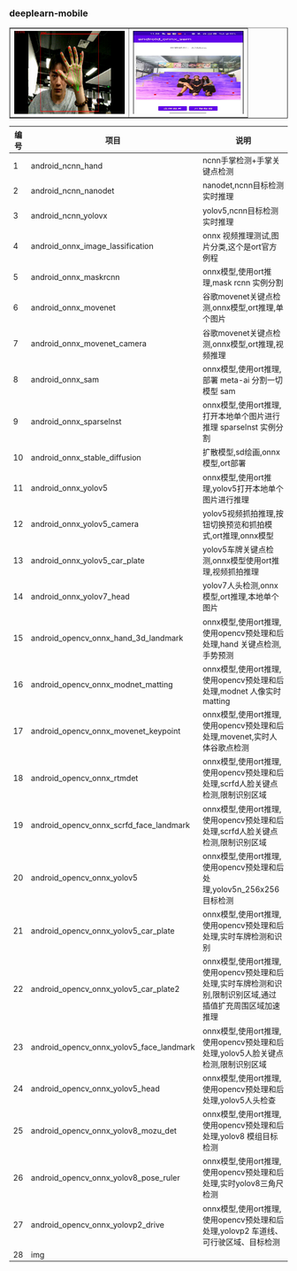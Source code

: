 <div class="container">
<div class="row">
<h3>deeplearn-mobile</h3>	
</div>

<table border="1">
  <tr>
<th><img src="img/p2.gif" width="200" height="150"></th>
        <th><img src="img/p3.png" width="200" height="150"></th>
  </tr>

</table>
  
<div class="row">
<div class="span4">
<table class="table">
<thead>
<tr>
<th>
编号
</th>
<th>
项目
</th>
<th>
说明
</th>
</tr>
</thead>
<tbody>
<tr><td>1</td><td>android_ncnn_hand</td><td>ncnn手掌检测+手掌关键点检测</td></tr>
<tr><td>2</td><td>android_ncnn_nanodet</td><td>nanodet,ncnn目标检测实时推理</td></tr>
<tr><td>3</td><td>android_ncnn_yolovx</td><td>yolov5,ncnn目标检测实时推理</td></tr>
<tr><td>4</td><td>android_onnx_image_lassification</td><td>onnx 视频推理测试,图片分类,这个是ort官方例程</td></tr>
<tr><td>5</td><td>android_onnx_maskrcnn</td><td>onnx模型,使用ort推理,mask rcnn 实例分割</td></tr>
<tr><td>6</td><td>android_onnx_movenet</td><td>谷歌movenet关键点检测,onnx模型,ort推理,单个图片</td></tr>
<tr><td>7</td><td>android_onnx_movenet_camera</td><td>谷歌movenet关键点检测,onnx模型,ort推理,视频推理</td></tr>
<tr><td>8</td><td>android_onnx_sam</td><td>onnx模型,使用ort推理,部署 meta-ai 分割一切模型 sam</td></tr>
<tr><td>9</td><td>android_onnx_sparselnst</td><td>onnx模型,使用ort推理,打开本地单个图片进行推理 sparselnst 实例分割</td></tr>
<tr><td>10</td><td>android_onnx_stable_diffusion</td><td>扩散模型,sd绘画,onnx模型,ort部署</td></tr>
<tr><td>11</td><td>android_onnx_yolov5</td><td>onnx模型,使用ort推理,yolov5打开本地单个图片进行推理</td></tr>
<tr><td>12</td><td>android_onnx_yolov5_camera</td><td>yolov5视频抓拍推理,按钮切换预览和抓拍模式,ort推理,onnx模型</td></tr>
<tr><td>13</td><td>android_onnx_yolov5_car_plate</td><td>yolov5车牌关键点检测,onnx模型使用ort推理,视频抓拍推理</td></tr>
<tr><td>14</td><td>android_onnx_yolov7_head</td><td>yolov7人头检测,onnx模型,ort推理,本地单个图片</td></tr>
<tr><td>15</td><td>android_opencv_onnx_hand_3d_landmark</td><td>onnx模型,使用ort推理,使用opencv预处理和后处理,hand 关键点检测,手势预测</td></tr>
<tr><td>16</td><td>android_opencv_onnx_modnet_matting</td><td>onnx模型,使用ort推理,使用opencv预处理和后处理,modnet 人像实时matting</td></tr>
<tr><td>17</td><td>android_opencv_onnx_movenet_keypoint</td><td>onnx模型,使用ort推理,使用opencv预处理和后处理,movenet,实时人体谷歌点检测</td></tr>
<tr><td>18</td><td>android_opencv_onnx_rtmdet</td><td>onnx模型,使用ort推理,使用opencv预处理和后处理,scrfd人脸关键点检测,限制识别区域</td></tr>
<tr><td>19</td><td>android_opencv_onnx_scrfd_face_landmark</td><td>onnx模型,使用ort推理,使用opencv预处理和后处理,scrfd人脸关键点检测,限制识别区域</td></tr>
<tr><td>20</td><td>android_opencv_onnx_yolov5</td><td>onnx模型,使用ort推理,使用opencv预处理和后处理,yolov5n_256x256 目标检测</td></tr>
<tr><td>21</td><td>android_opencv_onnx_yolov5_car_plate</td><td>onnx模型,使用ort推理,使用opencv预处理和后处理,实时车牌检测和识别</td></tr>
<tr><td>22</td><td>android_opencv_onnx_yolov5_car_plate2</td><td>onnx模型,使用ort推理,使用opencv预处理和后处理,实时车牌检测和识别,限制识别区域,通过插值扩充周围区域加速推理</td></tr>
<tr><td>23</td><td>android_opencv_onnx_yolov5_face_landmark</td><td>onnx模型,使用ort推理,使用opencv预处理和后处理,yolov5人脸关键点检测,限制识别区域</td></tr>
<tr><td>24</td><td>android_opencv_onnx_yolov5_head</td><td>onnx模型,使用ort推理,使用opencv预处理和后处理,yolov5人头检查</td></tr>
<tr><td>25</td><td>android_opencv_onnx_yolov8_mozu_det</td><td>onnx模型,使用ort推理,使用opencv预处理和后处理,yolov8 模组目标检测</td></tr>
<tr><td>26</td><td>android_opencv_onnx_yolov8_pose_ruler</td><td>onnx模型,使用ort推理,使用opencv预处理和后处理,实时yolov8三角尺检测</td></tr>
<tr><td>27</td><td>android_opencv_onnx_yolovp2_drive</td><td>onnx模型,使用ort推理,使用opencv预处理和后处理,yolovp2 车道线、可行驶区域、目标检测</td></tr>
<tr><td>28</td><td>img</td><td></td></tr>
</tbody>
</table>
</div>
<div class="span4">
</div>
</div>
</div>
